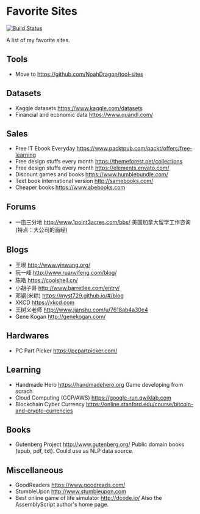 # Favorite Sites
[![Build Status](https://api.travis-ci.org/NoahDragon/favorite-sites.svg?branch=master)](https://travis-ci.org/NoahDragon/favorite-sites)

A list of my favorite sites.

## Tools
- Move to https://github.com/NoahDragon/tool-sites

## Datasets
- Kaggle datasets https://www.kaggle.com/datasets
- Financial and economic data https://www.quandl.com/

## Sales
- Free IT Ebook Everyday https://www.packtpub.com/packt/offers/free-learning
- Free design stuffs every month https://themeforest.net/collections
- Free design stuffs every month https://elements.envato.com/
- Discount games and books https://www.humblebundle.com/
- Text book international version http://samebooks.com/ 
- Cheaper books https://www.abebooks.com

## Forums
- 一亩三分地 http://www.1point3acres.com/bbs/ 美国加拿大留学工作咨询 (特点：大公司的面经)

## Blogs
- 王垠 http://www.yinwang.org/
- 阮一峰 http://www.ruanyifeng.com/blog/
- 陈皓 https://coolshell.cn/
- 小胡子哥 http://www.barretlee.com/entry/
- 邓钢(米粽) https://myst729.github.io/#/blog
- XKCD https://xkcd.com
- 王树义老师 http://www.jianshu.com/u/7618ab4a30e4
- Gene Kogan http://genekogan.com/

## Hardwares
- PC Part Picker https://pcpartpicker.com/

## Learning
- Handmade Hero https://handmadehero.org Game developing from scrach
- Cloud Computing (GCP/AWS) https://google-run.qwiklab.com
- Blockchain Cyber Currency https://online.stanford.edu/course/bitcoin-and-crypto-currencies

## Books
- Gutenberg Project http://www.gutenberg.org/ Public domain books (epub, pdf, txt). Could use as NLP data source.

## Miscellaneous
- GoodReaders https://www.goodreads.com/
- StumbleUpon http://www.stumbleupon.com
- Best online game of life simulator http://dcode.io/ Also the AssemblyScript author's home page.


